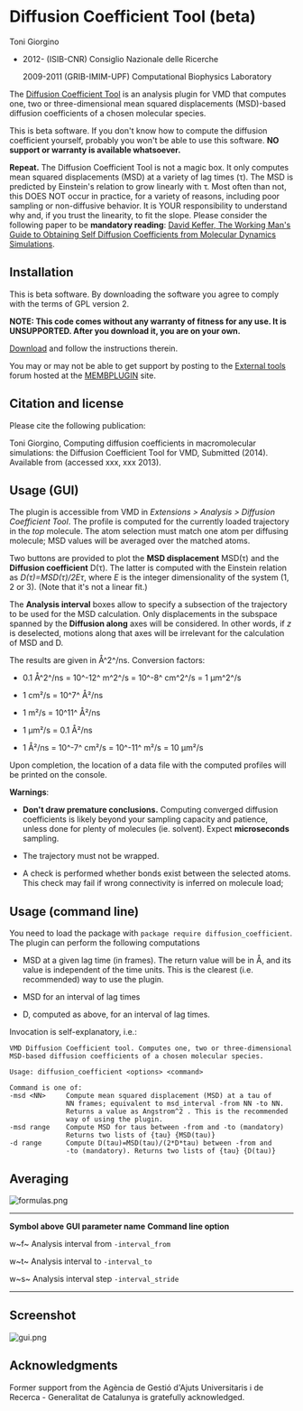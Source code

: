 Diffusion Coefficient Tool (beta)
=================================

Toni Giorgino

-   2012- (ISIB-CNR) Consiglio Nazionale delle Ricerche

    2009-2011 (GRIB-IMIM-UPF) Computational Biophysics Laboratory

The [Diffusion Coefficient Tool](#) is an analysis plugin for VMD that
computes one, two or three-dimensional mean squared displacements
(MSD)-based diffusion coefficients of a chosen molecular species.

This is beta software. If you don't know how to compute the diffusion
coefficient yourself, probably you won't be able to use this software.
**NO support or warranty is available whatsoever.**

**Repeat.** The Diffusion Coefficient Tool is not a magic box. It only
computes mean squared displacements (MSD) at a variety of lag times (τ).
The MSD is predicted by Einstein's relation to grow linearly with τ.
Most often than not, this DOES NOT occur in practice, for a variety of
reasons, including poor sampling or non-diffusive behavior. It is YOUR
responsibility to understand why and, if you trust the linearity, to fit
the slope. Please consider the following paper to be **mandatory
reading**: [David Keffer, The Working Man's Guide to Obtaining Self
Diffusion Coefficients from Molecular Dynamics
Simulations](http://utkstair.org/clausius/docs/che548/pdf/selfD.pdf).

Installation
------------

This is beta software. By downloading the software you agree to comply
with the terms of GPL version 2.

**NOTE: This code comes without any warranty of fitness for any use. It
is UNSUPPORTED. After you download it, you are on your own.**

[Download](https://github.com/tonigi/vmd_diffusion_coefficient/releases/latest)
and follow the instructions therein.

You may or may not be able to get support by posting to the [External
tools](https://sourceforge.net/p/membplugin/discussion/external_tools/)
forum hosted at the [MEMBPLUGIN](http://membplugin.sourceforge.net)
site.

Citation and license
--------------------

Please cite the following publication:

Toni Giorgino, Computing diffusion coefficients in macromolecular
simulations: the Diffusion Coefficient Tool for VMD, Submitted (2014).
Available from
[](http://multiscalelab.org/utilities/DiffusionCoefficientTool)
(accessed xxx, xxx 2013).

Usage (GUI)
-----------

The plugin is accessible from VMD in *Extensions \> Analysis \>
Diffusion Coefficient Tool*. The profile is computed for the currently
loaded trajectory in the *top* molecule. The atom selection must match
one atom per diffusing molecule; MSD values will be averaged over the
matched atoms.

Two buttons are provided to plot the **MSD displacement** MSD(τ) and the
**Diffusion coefficient** D(τ). The latter is computed with the Einstein
relation as *D(τ)=MSD(τ)/2Eτ*, where *E* is the integer dimensionality
of the system (1, 2 or 3). (Note that it's not a linear fit.)

The **Analysis interval** boxes allow to specify a subsection of the
trajectory to be used for the MSD calculation. Only displacements in the
subspace spanned by the **Diffusion along** axes will be considered. In
other words, if *z* is deselected, motions along that axes will be
irrelevant for the calculation of MSD and D.

The results are given in Å^2^/ns. Conversion factors:

-   0.1 Å^2^/ns = 10^-12^ m^2^/s = 10^-8^ cm^2^/s = 1 μm^2^/s

-   1 cm²/s = 10^7^ Å²/ns

-   1 m²/s = 10^11^ Å²/ns

-   1 μm²/s = 0.1 Å²/ns

-   1 Å²/ns = 10^-7^ cm²/s = 10^-11^ m²/s = 10 μm²/s

Upon completion, the location of a data file with the computed profiles
will be printed on the console.

**Warnings**:

-   **Don't draw premature conclusions.** Computing converged diffusion
    coefficients is likely beyond your sampling capacity and patience,
    unless done for plenty of molecules (ie. solvent). Expect
    **microseconds** sampling.

-   The trajectory must not be wrapped.

-   A check is performed whether bonds exist between the selected atoms.
    This check may fail if wrong connectivity is inferred on molecule
    load;

Usage (command line)
--------------------

You need to load the package with
`package require diffusion_coefficient`. The plugin can perform the
following computations

-   MSD at a given lag time (in frames). The return value will be in Å,
    and its value is independent of the time units. This is the clearest
    (i.e. recommended) way to use the plugin.

-   MSD for an interval of lag times

-   D, computed as above, for an interval of lag times.

Invocation is self-explanatory, i.e.:

    VMD Diffusion Coefficient tool. Computes one, two or three-dimensional
    MSD-based diffusion coefficients of a chosen molecular species.

    Usage: diffusion_coefficient <options> <command>

    Command is one of:
    -msd <NN>     Compute mean squared displacement (MSD) at a tau of
                  NN frames; equivalent to msd_interval -from NN -to NN.
                  Returns a value as Angstrom^2 . This is the recommended 
                  way of using the plugin.
    -msd range    Compute MSD for taus between -from and -to (mandatory)
                  Returns two lists of {tau} {MSD(tau)}
    -d range      Compute D(tau)=MSD(tau)/(2*D*tau) between -from and
                  -to (mandatory). Returns two lists of {tau} {D(tau)}

Averaging
---------

![formulas.png](http://www1.multiscalelab.org//utilities/DiffusionCoefficientTool?action=AttachFile&do=get&target=formulas.png)

  ------------------ ------------------------ -------------------------
  **Symbol above**   **GUI parameter name**   **Command line option**
                                              

  w~f~               Analysis interval from   `-interval_from`
                                              

  w~t~               Analysis interval to     `-interval_to`
                                              

  w~s~               Analysis interval step   `-interval_stride`
                                              
  ------------------ ------------------------ -------------------------

Screenshot
----------

![gui.png](http://www1.multiscalelab.org//utilities/DiffusionCoefficientTool?action=AttachFile&do=get&target=gui.png)

Acknowledgments
---------------

Former support from the Agència de Gestió d'Ajuts Universitaris i de
Recerca - Generalitat de Catalunya is gratefully acknowledged.

